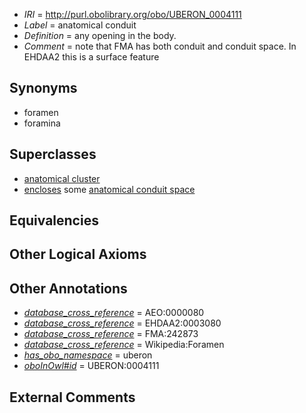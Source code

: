  * *IRI* = http://purl.obolibrary.org/obo/UBERON_0004111
 * *Label* = anatomical conduit
 * *Definition* = any opening in the body.
 * *Comment* = note that FMA has both conduit and conduit space. In EHDAA2 this is a surface feature

## Synonyms

 * foramen
 * foramina

## Superclasses

 * [anatomical cluster](../../UBERON/77/UBERON_0000477.md)
 * [encloses](../../es/core#encloses.md) some [anatomical conduit space](../../UBERON/86/UBERON_0013686.md)

## Equivalencies


## Other Logical Axioms


## Other Annotations

 * *[database_cross_reference](../../ef/oboInOwl#hasDbXref.md)* = AEO:0000080
 * *[database_cross_reference](../../ef/oboInOwl#hasDbXref.md)* = EHDAA2:0003080
 * *[database_cross_reference](../../ef/oboInOwl#hasDbXref.md)* = FMA:242873
 * *[database_cross_reference](../../ef/oboInOwl#hasDbXref.md)* = Wikipedia:Foramen
 * *[has_obo_namespace](../../ce/oboInOwl#hasOBONamespace.md)* = uberon
 * *[oboInOwl#id](../../id/oboInOwl#id.md)* = UBERON:0004111

## External Comments

